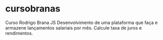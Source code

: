 # cursobranas
Curso Rodrigo Brana JS
Desenvolvimento de uma plataforma que faça e armazene lançamentos salariais por mês.
Calcule taxa de juros e rendimentos.
